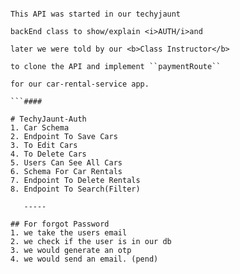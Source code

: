 
```####

This API was started in our techyjaunt 

backEnd class to show/explain <i>AUTH/i>and 

later we were told by our <b>Class Instructor</b>

to clone the API and implement ``paymentRoute`` 

for our car-rental-service app. 

```####

# TechyJaunt-Auth
1. Car Schema
2. Endpoint To Save Cars
3. To Edit Cars
4. To Delete Cars
5. Users Can See All Cars
6. Schema For Car Rentals
7. Endpoint To Delete Rentals 
8. Endpoint To Search(Filter)
   
   -----

## For forgot Password
1. we take the users email
2. we check if the user is in our db
3. we would generate an otp
4. we would send an email. (pend)
